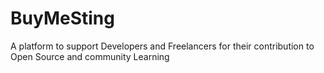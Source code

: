 # BuyMeSting
A platform to support Developers and Freelancers for their contribution to Open Source and community Learning
